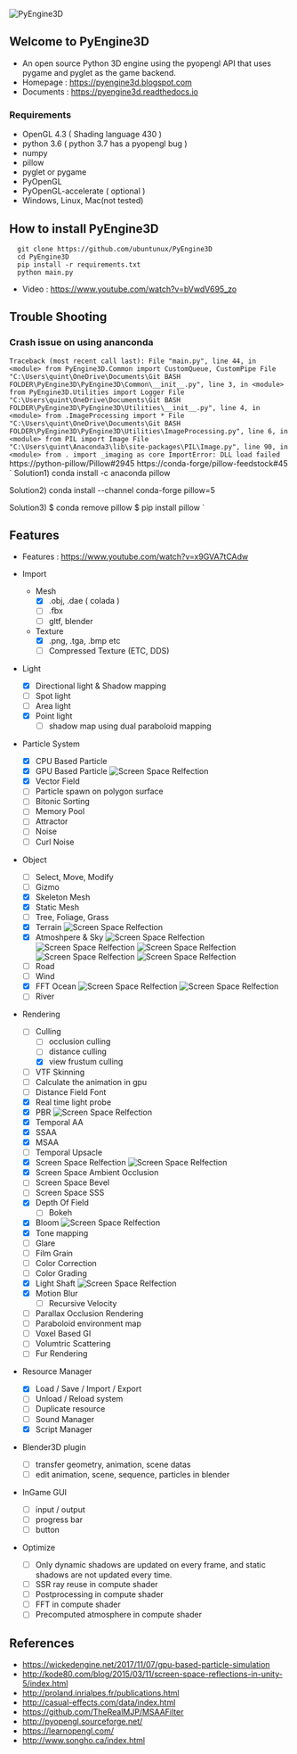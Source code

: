 ![PyEngine3D](https://github.com/ubuntunux/PyEngine3D/blob/master/PyEngine3D.png)

## Welcome to PyEngine3D
* An open source Python 3D engine using the pyopengl API that uses pygame and pyglet as the game backend.
* Homepage : https://pyengine3d.blogspot.com
* Documents : https://pyengine3d.readthedocs.io

### Requirements
 - OpenGL 4.3 ( Shading language 430 )
 - python 3.6 ( python 3.7 has a pyopengl bug )
 - numpy
 - pillow
 - pyglet or pygame
 - PyOpenGL
 - PyOpenGL-accelerate ( optional )
 - Windows, Linux, Mac(not tested)
 
## How to install PyEngine3D
```
  git clone https://github.com/ubuntunux/PyEngine3D
  cd PyEngine3D
  pip install -r requirements.txt
  python main.py
```
* Video : https://www.youtube.com/watch?v=bVwdV695_zo

## Trouble Shooting
### Crash issue on using ananconda
`
Traceback (most recent call last):
  File "main.py", line 44, in <module>
    from PyEngine3D.Common import CustomQueue, CustomPipe
  File "C:\Users\quint\OneDrive\Documents\Git BASH FOLDER\PyEngine3D\PyEngine3D\Common\__init__.py", line 3, in <module>
    from PyEngine3D.Utilities import Logger
  File "C:\Users\quint\OneDrive\Documents\Git BASH FOLDER\PyEngine3D\PyEngine3D\Utilities\__init__.py", line 4, in <module>
    from .ImageProcessing import *
  File "C:\Users\quint\OneDrive\Documents\Git BASH FOLDER\PyEngine3D\PyEngine3D\Utilities\ImageProcessing.py", line 6, in <module>
    from PIL import Image
  File "C:\Users\quint\Anaconda3\lib\site-packages\PIL\Image.py", line 90, in <module>
    from . import _imaging as core
ImportError: DLL load failed
`
https://python-pillow/Pillow#2945
https://conda-forge/pillow-feedstock#45
`
Solution1)
conda install -c anaconda pillow

Solution2)
conda install --channel conda-forge pillow=5

Solution3)
$ conda remove pillow $ pip install pillow
`

## Features
* Features : https://www.youtube.com/watch?v=x9GVA7tCAdw

* Import
    - Mesh 
        - [x] .obj, .dae ( colada )
        - [ ] .fbx 
        - [ ] gltf, blender
    - Texture
        - [x] .png, .tga, .bmp etc 
        - [ ] Compressed Texture (ETC, DDS)
* Light
    - [x] Directional light & Shadow mapping    
    - [ ] Spot light
    - [ ] Area light
    - [x] Point light
        - [ ] shadow map using dual paraboloid mapping
* Particle System
    - [x] CPU Based Particle
    - [x] GPU Based Particle
    ![Screen Space Relfection](https://github.com/ubuntunux/PyEngine3D/blob/master/images/pyengine3d_gpu_particle.png)
    - [x] Vector Field
    - [ ] Particle spawn on polygon surface
    - [ ] Bitonic Sorting
    - [ ] Memory Pool
    - [ ] Attractor
    - [ ] Noise
    - [ ] Curl Noise
* Object
    - [ ] Select, Move, Modify
    - [ ] Gizmo
    - [x] Skeleton Mesh
    - [x] Static Mesh        
    - [ ] Tree, Foliage, Grass
    - [x] Terrain
    ![Screen Space Relfection](https://github.com/ubuntunux/PyEngine3D/blob/master/images/pyengine3d_terrain.png)
    - [x] Atmoshpere & Sky
    ![Screen Space Relfection](https://github.com/ubuntunux/PyEngine3D/blob/master/images/pyengine3d_atmosphere_01.png)
    ![Screen Space Relfection](https://github.com/ubuntunux/PyEngine3D/blob/master/images/pyengine3d_atmosphere_02.png)
    ![Screen Space Relfection](https://github.com/ubuntunux/PyEngine3D/blob/master/images/pyengine3d_atmosphere_03.png)
    ![Screen Space Relfection](https://github.com/ubuntunux/PyEngine3D/blob/master/images/pyengine3d_sky_01.png)
    ![Screen Space Relfection](https://github.com/ubuntunux/PyEngine3D/blob/master/images/pyengine3d_sky_02.png)
    - [ ] Road
    - [ ] Wind
    - [x] FFT Ocean
    ![Screen Space Relfection](https://github.com/ubuntunux/PyEngine3D/blob/master/images/pyengine3d_ocean_01.png)
    ![Screen Space Relfection](https://github.com/ubuntunux/PyEngine3D/blob/master/images/pyengine3d_ocean_02.png)
    - [ ] River 
* Rendering
    - [ ] Culling
        - [ ] occlusion culling
        - [ ] distance culling
        - [x] view frustum culling
    - [ ] VTF Skinning
    - [ ] Calculate the animation in gpu
    - [ ] Distance Field Font 
    - [x] Real time light probe 
    - [x] PBR
    ![Screen Space Relfection](https://github.com/ubuntunux/PyEngine3D/blob/master/images/pyengine3d_pbr.png)
    - [x] Temporal AA
    - [x] SSAA
    - [x] MSAA
    - [ ] Temporal Upsacle
    - [x] Screen Space Relfection
    ![Screen Space Relfection](https://github.com/ubuntunux/PyEngine3D/blob/master/images/pyengine3d_ssr.png)
    - [x] Screen Space Ambient Occlusion
    - [ ] Screen Space Bevel
    - [ ] Screen Space SSS    
    - [x] Depth Of Field
        - [ ] Bokeh
    - [x] Bloom
    ![Screen Space Relfection](https://github.com/ubuntunux/PyEngine3D/blob/master/images/pyengine3d_bloom.png)
    - [x] Tone mapping
    - [ ] Glare
    - [ ] Film Grain
    - [ ] Color Correction
    - [ ] Color Grading
    - [x] Light Shaft
    ![Screen Space Relfection](https://github.com/ubuntunux/PyEngine3D/blob/master/images/pyengine3d_lightshaft.png)
    - [x] Motion Blur
        - [ ] Recursive Velocity
    - [ ] Parallax Occlusion Rendering
    - [ ] Paraboloid environment map    
    - [ ] Voxel Based GI
    - [ ] Volumtric Scattering
    - [ ] Fur Rendering    
* Resource Manager
    - [x] Load / Save / Import / Export
    - [ ] Unload / Reload system
    - [ ] Duplicate resource
    - [ ] Sound Manager
    - [x] Script Manager
* Blender3D plugin
    - [ ] transfer geometry, animation, scene datas
    - [ ] edit animation, scene, sequence, particles in blender
* InGame GUI
    - [ ] input / output
    - [ ] progress bar
    - [ ] button
* Optimize
    - [ ] Only dynamic shadows are updated on every frame, and static shadows are not updated every time.
    - [ ] SSR ray reuse in compute shader
    - [ ] Postprocessing in compute shader
    - [ ] FFT in compute shader
    - [ ] Precomputed atmosphere in compute shader 

## References
- https://wickedengine.net/2017/11/07/gpu-based-particle-simulation
- http://kode80.com/blog/2015/03/11/screen-space-reflections-in-unity-5/index.html
- http://proland.inrialpes.fr/publications.html
- http://casual-effects.com/data/index.html
- https://github.com/TheRealMJP/MSAAFilter
- http://pyopengl.sourceforge.net/
- https://learnopengl.com/
- http://www.songho.ca/index.html
